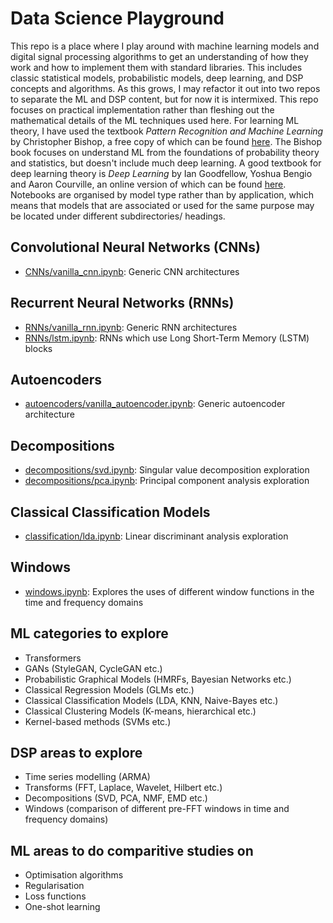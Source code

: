 # Data Science Playground

This repo is a place where I play around with machine learning models and digital signal processing algorithms to get an understanding of how they work and how to implement them with standard libraries. This includes classic statistical models, probabilistic models, deep learning, and DSP concepts and algorithms. As this grows, I may refactor it out into two repos to separate the ML and DSP content, but for now it is intermixed. This repo focuses on practical implementation rather than fleshing out the mathematical details of the ML techniques used here. For learning ML theory, I have used the textbook _Pattern Recognition and Machine Learning_ by Christopher Bishop, a free copy of which can be found [here](http://users.isr.ist.utl.pt/~wurmd/Livros/school/Bishop%20-%20Pattern%20Recognition%20And%20Machine%20Learning%20-%20Springer%20%202006.pdf). The Bishop book focuses on understand ML from the foundations of probability theory and statistics, but doesn't include much deep learning. A good textbook for deep learning theory is _Deep Learning_ by Ian Goodfellow, Yoshua Bengio and Aaron Courville, an online version of which can be found [here](https://www.deeplearningbook.org/). Notebooks are organised by model type rather than by application, which means that models that are associated or used for the same purpose may be located under different subdirectories/ headings.

## Convolutional Neural Networks (CNNs)

* [CNNs/vanilla_cnn.ipynb](CNNs/vanilla_cnn.ipynb): Generic CNN architectures

## Recurrent Neural Networks (RNNs)

* [RNNs/vanilla_rnn.ipynb](RNNs/vanilla_rnn.ipynb): Generic RNN architectures
* [RNNs/lstm.ipynb](RNNs/lstm.ipynb): RNNs which use Long Short-Term Memory (LSTM) blocks

## Autoencoders

* [autoencoders/vanilla_autoencoder.ipynb](autoencoders/vanilla_autoencoder.ipynb): Generic autoencoder architecture

## Decompositions

* [decompositions/svd.ipynb](decompositions/svd.ipynb): Singular value decomposition exploration
* [decompositions/pca.ipynb](decompositions/pca.ipynb): Principal component analysis exploration

## Classical Classification Models

* [classification/lda.ipynb](classification/lda.ipynb): Linear discriminant analysis exploration

## Windows

* [windows.ipynb](windows.ipynb): Explores the uses of different window functions in the time and frequency domains

## ML categories to explore

* Transformers
* GANs (StyleGAN, CycleGAN etc.)
* Probabilistic Graphical Models (HMRFs, Bayesian Networks etc.)
* Classical Regression Models (GLMs etc.)
* Classical Classification Models (LDA, KNN, Naive-Bayes etc.)
* Classical Clustering Models (K-means, hierarchical etc.)
* Kernel-based methods (SVMs etc.)
 
## DSP areas to explore

* Time series modelling (ARMA)
* Transforms (FFT, Laplace, Wavelet, Hilbert etc.)
* Decompositions (SVD, PCA, NMF, EMD etc.)
* Windows (comparison of different pre-FFT windows in time and frequency domains)

## ML areas to do comparitive studies on

* Optimisation algorithms
* Regularisation
* Loss functions
* One-shot learning
